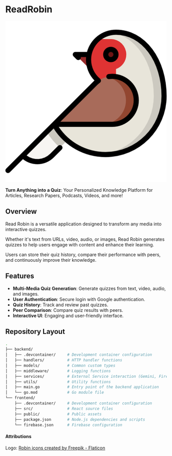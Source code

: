# ReadRobin
![Read Robin Logo](frontend/read-robin-app/src/logo.png)

**Turn Anything into a Quiz**: Your Personalized Knowledge Platform for Articles, Research Papers, Podcasts, Videos, and more!

## Overview
Read Robin is a versatile application designed to transform any media into interactive quizzes. 

Whether it's text from URLs, video, audio, or images, Read Robin generates quizzes to help users engage with content and enhance their learning.

Users can store their quiz history, compare their performance with peers, and continuously improve their knowledge.

## Features
- **Multi-Media Quiz Generation**: Generate quizzes from text, video, audio, and images.
- **User Authentication**: Secure login with Google authentication.
- **Quiz History**: Track and review past quizzes.
- **Peer Comparison**: Compare quiz results with peers.
- **Interactive UI**: Engaging and user-friendly interface.

## Repository Layout
```bash
.
├── backend/
│   ├── .devcontainer/     # Development container configuration
│   ├── handlers/          # HTTP handler functions
│   ├── models/            # Common custom types
│   ├── middleware/        # Logging functions
│   ├── services/          # External Service interaction (Gemini, Firestore)
│   ├── utils/             # Utility functions
│   ├── main.go            # Entry point of the backend application
│   └── go.mod             # Go module file
└── frontend/
    ├── .devcontainer/     # Development container configuration
    ├── src/               # React source files
    ├── public/            # Public assets
    ├── package.json       # Node.js dependencies and scripts
    └── firebase.json      # Firebase configuration
```

#### Attributions

Logo: <a href="https://www.flaticon.com/free-icons/robin" title="robin icons">Robin icons created by Freepik - Flaticon</a>